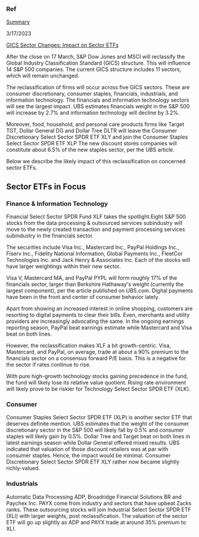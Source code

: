 
### Ref
[Summary](https://www.ubs.com/us/en/wealth-management/insights/market-news/article.1587314.html)



3/17/2023

[GICS Sector Changes: Impact on Sector ETFs](https://finance.yahoo.com/news/gics-sector-changes-impact-sector-173205585.html)

After the close on 17 March, S&P Dow Jones and MSCI will reclassify the Global Industry Classification Standard (GICS) structure. This will influence 14 S&P 500 companies. The current GICS structure includes 11 sectors, which will remain unchanged.

The reclassification of firms will occur across five GICS sectors. These are consumer discretionary, consumer staples, financials, industrials, and information technology. The financials and information technology sectors will see the largest impact. UBS estimates financials weight in the S&P 500 will increase by 2.7% and information technology will decline by 3.2%.

Moreover, food, household, and personal care products firms like Target TGT, Dollar General DG and Dollar Tree DLTR will leave the Consumer Discretionary Select Sector SPDR ETF XLY and join the Consumer Staples Select Sector SPDR ETF XLP The new discount stores companies will constitute about 6.5% of the new staples sector, per the UBS article.

Below we describe the likely impact of this reclassification on concerned sector ETFs.

## Sector ETFs in Focus

### Finance & Information Technology

Financial Select Sector SPDR Fund XLF takes the spotlight.Eight S&P 500 stocks from the data processing & outsourced services subindustry will move to the newly created transaction and payment processing services subindustry in the financials sector.

The securities include Visa Inc., Mastercard Inc., PayPal Holdings Inc., Fiserv Inc., Fidelity National Information, Global Payments Inc., FleetCor Technologies Inc. and Jack Henry & Associates Inc. Each of the stocks will have larger weightings within their new sector.

Visa V, Mastercard MA, and PayPal PYPL will form roughly 17% of the financials sector, larger than Berkshire Hathaway's weight (currently the largest component), per the article published on UBS.com. Digital payments have been in the front and center of consumer behavior lately.

Apart from showing an increased interest in online shopping, customers are resorting to digital payments to clear their bills. Even, merchants and utility providers are increasingly advocating the same. In the ongoing earnings reporting season, PayPal beat earnings estimate while Mastercard and Visa beat on both lines.

However, the reclassification makes XLF a bit growth-centric. Visa, Mastercard, and PayPal, on average, trade at about a 90% premium to the financials sector on a consensus forward P/E basis. This is a negative for the sector if rates continue to rise.

With pure high-growth technology stocks gaining precedence in the fund, the fund will likely lose its relative value quotient. Rising rate environment will likely prove to be riskier for Technology Select Sector SPDR ETF (XLK).

### Consumer
Consumer Staples Select Sector SPDR ETF (XLP) is another sector ETF that deserves definite mention. UBS estimates that the weight of the consumer discretionary sector in the S&P 500 will likely fall by 0.5% and consumer staples will likely gain by 0.5%. Dollar Tree and Target beat on both lines in latest earnings season while Dollar General offered mixed results. UBS indicated that valuation of those discount retailers was at par with consumer staples. Hence, the impact would be minimal. Consumer Discretionary Select Sector SPDR ETF XLY rather now became slightly richly-valued.

### Industrials
Automatic Data Processing ADP, Broadridge Financial Solutions BR and Paychex Inc. PAYX come from industry and sectors that have upbeat Zacks ranks. These outsourcing stocks will join Industrial Select Sector SPDR ETF (XLI) with larger weights, post reclassification. The valuation of the sector ETF will go up slightly as ADP and PAYX trade at around 35% premium to XLI.

